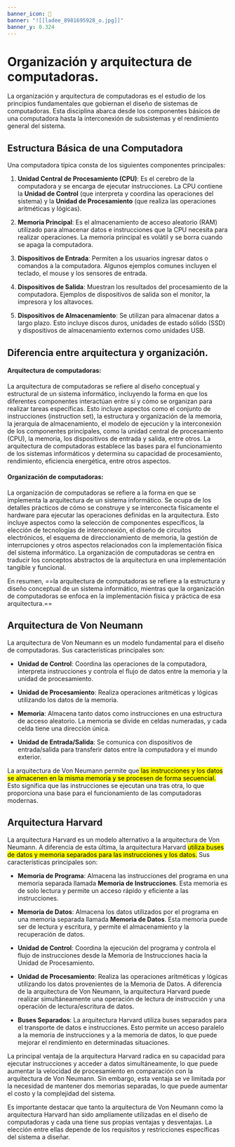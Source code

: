 ```yaml
---
banner_icon: 📝
banner: "![[ladee_8981695928_o.jpg]]"
banner_y: 0.324
---
```


# Organización y arquitectura de computadoras.

La organización y arquitectura de computadoras es el estudio de los principios fundamentales que gobiernan el diseño de sistemas de computadoras. Esta disciplina abarca desde los componentes básicos de una computadora hasta la interconexión de subsistemas y el rendimiento general del sistema. 

## Estructura Básica de una Computadora

Una computadora típica consta de los siguientes componentes principales:

1. **Unidad Central de Procesamiento (CPU)**: Es el cerebro de la computadora y se encarga de ejecutar instrucciones. La CPU contiene la **Unidad de Control** (que interpreta y coordina las operaciones del sistema) y la **Unidad de Procesamiento** (que realiza las operaciones aritméticas y lógicas).

2. **Memoria Principal**: Es el almacenamiento de acceso aleatorio (RAM) utilizado para almacenar datos e instrucciones que la CPU necesita para realizar operaciones. La memoria principal es volátil y se borra cuando se apaga la computadora.

3. **Dispositivos de Entrada**: Permiten a los usuarios ingresar datos o comandos a la computadora. Algunos ejemplos comunes incluyen el teclado, el mouse y los sensores de entrada.

4. **Dispositivos de Salida**: Muestran los resultados del procesamiento de la computadora. Ejemplos de dispositivos de salida son el monitor, la impresora y los altavoces.

5. **Dispositivos de Almacenamiento**: Se utilizan para almacenar datos a largo plazo. Esto incluye discos duros, unidades de estado sólido (SSD) y dispositivos de almacenamiento externos como unidades USB.

## Diferencia entre arquitectura y organización.

#### Arquitectura de computadoras: 
La arquitectura de computadoras se refiere al diseño conceptual y estructural de un sistema informático, incluyendo la forma en que los diferentes componentes interactúan entre sí y cómo se organizan para realizar tareas específicas. Esto incluye aspectos como el conjunto de instrucciones (instruction set), la estructura y organización de la memoria, la jerarquía de almacenamiento, el modelo de ejecución y la interconexión de los componentes principales, como la unidad central de procesamiento (CPU), la memoria, los dispositivos de entrada y salida, entre otros. La arquitectura de computadoras establece las bases para el funcionamiento de los sistemas informáticos y determina su capacidad de procesamiento, rendimiento, eficiencia energética, entre otros aspectos.

#### Organización de computadoras:
La organización de computadoras se refiere a la forma en que se implementa la arquitectura de un sistema informático. Se ocupa de los detalles prácticos de cómo se construye y se interconecta físicamente el hardware para ejecutar las operaciones definidas en la arquitectura. Esto incluye aspectos como la selección de componentes específicos, la elección de tecnologías de interconexión, el diseño de circuitos electrónicos, el esquema de direccionamiento de memoria, la gestión de interrupciones y otros aspectos relacionados con la implementación física del sistema informático. La organización de computadoras se centra en traducir los conceptos abstractos de la arquitectura en una implementación tangible y funcional.

En resumen, ==la arquitectura de computadoras se refiere a la estructura y diseño conceptual de un sistema informático, mientras que la organización de computadoras se enfoca en la implementación física y práctica de esa arquitectura.==

## Arquitectura de Von Neumann

La arquitectura de Von Neumann es un modelo fundamental para el diseño de computadoras. Sus características principales son:

- **Unidad de Control**: Coordina las operaciones de la computadora, interpreta instrucciones y controla el flujo de datos entre la memoria y la unidad de procesamiento.

- **Unidad de Procesamiento**: Realiza operaciones aritméticas y lógicas utilizando los datos de la memoria.

- **Memoria**: Almacena tanto datos como instrucciones en una estructura de acceso aleatorio. La memoria se divide en celdas numeradas, y cada celda tiene una dirección única.

- **Unidad de Entrada/Salida**: Se comunica con dispositivos de entrada/salida para transferir datos entre la computadora y el mundo exterior.

La arquitectura de Von Neumann permite que<mark class="hltr-yellow"> las instrucciones y los datos se almacenen en la misma memoria y se procesen de forma secuencial.</mark> Esto significa que las instrucciones se ejecutan una tras otra, lo que proporciona una base para el funcionamiento de las computadoras modernas.

## Arquitectura Harvard

La arquitectura Harvard es un modelo alternativo a la arquitectura de Von Neumann. A diferencia de esta última, la arquitectura Harvard <mark class="hltr-yellow">utiliza buses de datos y memoria separados para las instrucciones y los datos.</mark> Sus características principales son:

- **Memoria de Programa**: Almacena las instrucciones del programa en una memoria separada llamada **Memoria de Instrucciones**. Esta memoria es de solo lectura y permite un acceso rápido y eficiente a las instrucciones.

- **Memoria de Datos**: Almacena los datos utilizados por el programa en una memoria separada llamada **Memoria de Datos**. Esta memoria puede ser de lectura y escritura, y permite el almacenamiento y la recuperación de datos.

- **Unidad de Control**: Coordina la ejecución del programa y controla el flujo de instrucciones desde la Memoria de Instrucciones hacia la Unidad de Procesamiento.

- **Unidad de Procesamiento**: Realiza las operaciones aritméticas y lógicas utilizando los datos provenientes de la Memoria de Datos. A diferencia de la arquitectura de Von Neumann, la arquitectura Harvard puede realizar simultáneamente una operación de lectura de instrucción y una operación de lectura/escritura de datos.

- **Buses Separados**: La arquitectura Harvard utiliza buses separados para el transporte de datos e instrucciones. Esto permite un acceso paralelo a la memoria de instrucciones y a la memoria de datos, lo que puede mejorar el rendimiento en determinadas situaciones.

La principal ventaja de la arquitectura Harvard radica en su capacidad para ejecutar instrucciones y acceder a datos simultáneamente, lo que puede aumentar la velocidad de procesamiento en comparación con la arquitectura de Von Neumann. Sin embargo, esta ventaja se ve limitada por la necesidad de mantener dos memorias separadas, lo que puede aumentar el costo y la complejidad del sistema.

Es importante destacar que tanto la arquitectura de Von Neumann como la arquitectura Harvard han sido ampliamente utilizadas en el diseño de computadoras y cada una tiene sus propias ventajas y desventajas. La elección entre ellas depende de los requisitos y restricciones específicas del sistema a diseñar.

